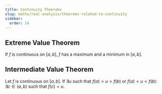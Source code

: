 ```yaml
---
title: Continuity Theorems
slug: maths/real-analysis/theorems-related-to-continuity
sidebar:
  order: 14
---
```


## Extreme Value Theorem

If $f$ is continuous on $[a,b]$, $f$ has a maximum and a minimum in $[a,b]$.

## Intermediate Value Theorem

Let $f$ is continuous on $[a,b]$. If $\exists u$ such that $f(a)>u>f(b)$ or
$f(a)<u<f(b)$: $\exists c \in (a,b)$ such that $f(c)=u$.
